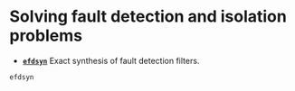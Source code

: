 # Solving fault detection and isolation problems

* **[`efdsyn`](@ref)**  Exact synthesis of fault detection filters.

```@docs
efdsyn
```
